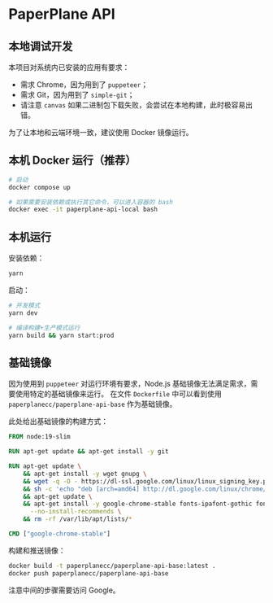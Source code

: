 # PaperPlane API

## 本地调试开发

本项目对系统内已安装的应用有要求：

- 需求 Chrome，因为用到了 `puppeteer`；
- 需求 Git，因为用到了 `simple-git`；
- 请注意 `canvas` 如果二进制包下载失败，会尝试在本地构建，此时极容易出错。

为了让本地和云端环境一致，建议使用 Docker 镜像运行。

## 本机 Docker 运行（推荐）

```bash
# 启动
docker compose up

# 如果需要安装依赖或执行其它命令，可以进入容器的 bash
docker exec -it paperplane-api-local bash
```

## 本机运行

安装依赖：
```bash
yarn
```

启动：
```bash
# 开发模式
yarn dev

# 编译构建+生产模式运行
yarn build && yarn start:prod
```

## 基础镜像

因为使用到 `puppeteer` 对运行环境有要求，Node.js 基础镜像无法满足需求，需要使用特定的基础镜像来运行。
在文件 `Dockerfile` 中可以看到使用 `paperplanecc/paperplane-api-base` 作为基础镜像。

此处给出基础镜像的构建方式：

```Dockerfile
FROM node:19-slim

RUN apt-get update && apt-get install -y git

RUN apt-get update \
    && apt-get install -y wget gnupg \
    && wget -q -O - https://dl-ssl.google.com/linux/linux_signing_key.pub | apt-key add - \
    && sh -c 'echo "deb [arch=amd64] http://dl.google.com/linux/chrome/deb/ stable main" >> /etc/apt/sources.list.d/google.list' \
    && apt-get update \
    && apt-get install -y google-chrome-stable fonts-ipafont-gothic fonts-wqy-zenhei fonts-thai-tlwg fonts-kacst fonts-freefont-ttf libxss1 \
      --no-install-recommends \
    && rm -rf /var/lib/apt/lists/*

CMD ["google-chrome-stable"]
```

构建和推送镜像：

```bash
docker build -t paperplanecc/paperplane-api-base:latest .
docker push paperplanecc/paperplane-api-base
```

注意中间的步骤需要访问 Google。
